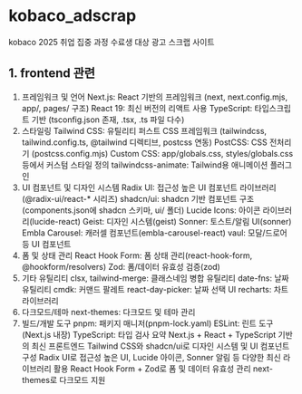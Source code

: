 # kobaco_adscrap
kobaco 2025 취업 집중 과정 수료생 대상 광고 스크랩 사이트


## 1. frontend 관련
1. 프레임워크 및 언어
Next.js: React 기반의 프레임워크 (next, next.config.mjs, app/, pages/ 구조)
React 19: 최신 버전의 리액트 사용
TypeScript: 타입스크립트 기반 (tsconfig.json 존재, .tsx, .ts 파일 다수)
2. 스타일링
Tailwind CSS: 유틸리티 퍼스트 CSS 프레임워크 (tailwindcss, tailwind.config.ts, @tailwind 디렉티브, postcss 연동)
PostCSS: CSS 전처리기 (postcss.config.mjs)
Custom CSS: app/globals.css, styles/globals.css 등에서 커스텀 스타일 정의
tailwindcss-animate: Tailwind용 애니메이션 플러그인
3. UI 컴포넌트 및 디자인 시스템
Radix UI: 접근성 높은 UI 컴포넌트 라이브러리 (@radix-ui/react-* 시리즈)
shadcn/ui: shadcn 기반 컴포넌트 구조(components.json에 shadcn 스키마, ui/ 폴더)
Lucide Icons: 아이콘 라이브러리(lucide-react)
Geist: 디자인 시스템(geist)
Sonner: 토스트/알림 UI(sonner)
Embla Carousel: 캐러셀 컴포넌트(embla-carousel-react)
vaul: 모달/드로어 등 UI 컴포넌트
4. 폼 및 상태 관리
React Hook Form: 폼 상태 관리(react-hook-form, @hookform/resolvers)
Zod: 폼/데이터 유효성 검증(zod)
5. 기타 유틸리티
clsx, tailwind-merge: 클래스네임 병합 유틸리티
date-fns: 날짜 유틸리티
cmdk: 커맨드 팔레트
react-day-picker: 날짜 선택 UI
recharts: 차트 라이브러리
6. 다크모드/테마
next-themes: 다크모드 및 테마 관리
7. 빌드/개발 도구
pnpm: 패키지 매니저(pnpm-lock.yaml)
ESLint: 린트 도구(Next.js 내장)
TypeScript: 타입 검사
요약
Next.js + React + TypeScript 기반의 최신 프론트엔드
Tailwind CSS와 shadcn/ui로 디자인 시스템 및 UI 컴포넌트 구성
Radix UI로 접근성 높은 UI, Lucide 아이콘, Sonner 알림 등 다양한 최신 라이브러리 활용
React Hook Form + Zod로 폼 및 데이터 유효성 관리
next-themes로 다크모드 지원